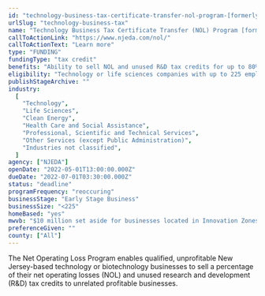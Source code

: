 ```yaml
---
id: "technology-business-tax-certificate-transfer-nol-program-[formerly-net-operating-loss-program]"
urlSlug: "technology-business-tax"
name: "Technology Business Tax Certificate Transfer (NOL) Program [formerly Net Operating Loss Program]"
callToActionLink: "https://www.njeda.com/nol/"
callToActionText: "Learn more"
type: "FUNDING"
fundingType: "tax credit"
benefits: "Ability to sell NOL and unused R&D tax credits for up to 80% of their value up to a total amount of $20 million."
eligibility: "Technology or life sciences companies with up to 225 employees in the United States with an operating loss for at least the last 2 years."
publishStageArchive: ""
industry:
  [
    "Technology",
    "Life Sciences",
    "Clean Energy",
    "Health Care and Social Assistance",
    "Professional, Scientific and Technical Services",
    "Other Services (except Public Administration)",
    "Industries not classified",
  ]
agency: ["NJEDA"]
openDate: "2022-05-01T13:00:00.000Z"
dueDate: "2022-07-01T03:30:00.000Z"
status: "deadline"
programFrequency: "reoccuring"
businessStage: "Early Stage Business"
businessSize: "<225"
homeBased: "yes"
mwvb: "$10 million set aside for businesses located in Innovation Zones (any unused balance of the $10 million set-aside is reverted to the general program pool)"
preferenceGiven: ""
county: ["All"]
---
```


The Net Operating Loss Program enables qualified, unprofitable New Jersey-based technology or biotechnology businesses to sell a percentage of their net operating losses (NOL) and unused research and development (R&D) tax credits to unrelated profitable businesses.
